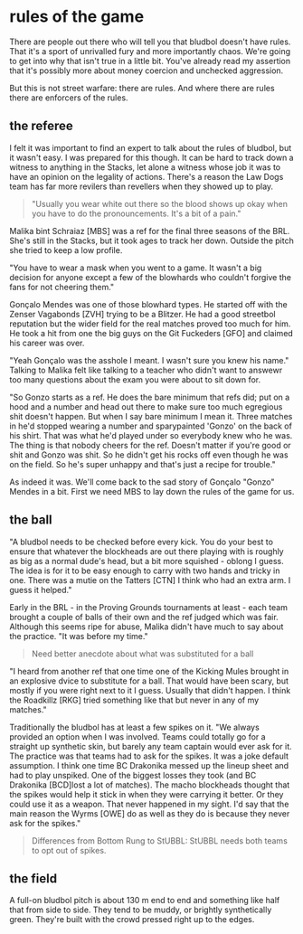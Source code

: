 # rules of the game

There are people out there who will tell you that bludbol doesn't have rules. That it's a sport of unrivalled fury and more importantly chaos. We're going to get into why that isn't true in a little bit. You've already read my assertion that it's possibly more about money coercion and unchecked aggression. 

But this is not street warfare: there are rules. And where there are rules there are enforcers of the rules. 

## the referee

I felt it was important to find an expert to talk about the rules of bludbol, but it wasn't easy. I was prepared for this though. It can be hard to track down a witness to anything in the Stacks, let alone a witness whose job it was to have an opinion on the legality of actions. There's a reason the Law Dogs team has far more revilers than revellers when they showed up to play.

> "Usually you wear white out there so the blood shows up okay when you have to do the pronouncements. It's a bit of a pain."

Malika bint Schraiaz [MBS] was a ref for the final three seasons of the BRL. She's still in the Stacks, but it took ages to track her down. Outside the pitch she tried to keep a low profile.

"You have to wear a mask when you went to a game. It wasn't a big decision for anyone except a few of the blowhards who couldn't forgive the fans for not cheering them."

Gonçalo Mendes was one of those blowhard types. He started off with the Zenser Vagabonds [ZVH] trying to be a Blitzer. He had a good streetbol reputation but the wider field for the real matches proved too much for him. He took a hit from one the big guys on the Git Fuckeders [GFO] and claimed his career was over.

"Yeah Gonçalo was the asshole I meant. I wasn't sure you knew his name." Talking to Malika felt like talking to a teacher who didn't want to answewr too many questions about the exam you were about to sit down for.

"So Gonzo starts as a ref. He does the bare minimum that refs did; put on a hood and a number and head out there to make sure too much egregious shit doesn't happen. But when I say bare minimum I mean it. Three matches in he'd stopped wearing a number and sparypainted 'Gonzo' on the back of his shirt. That was what he'd played under so everybody knew who he was. The thing is that nobody cheers for the ref. Doesn't matter if you're good or shit and Gonzo was shit. So he didn't get his rocks off even though he was on the field. So he's super unhappy and that's just a recipe for trouble."

As indeed it was. We'll come back to the sad story of Gonçalo "Gonzo" Mendes in a bit. First we need MBS to lay down the rules of the game for us.

## the ball

"A bludbol needs to be checked before every kick. You do your best to ensure that whatever the blockheads are out there playing with is roughly as big as a normal dude's head, but a bit more squished - oblong I guess. The idea is for it to be easy enough to carry with two hands and tricky in one. There was a mutie on the Tatters [CTN] I think who had an extra arm. I guess it helped."

Early in the BRL - in the Proving Grounds tournaments at least - each team brought a couple of balls of their own and the ref judged which was fair. Although this seems ripe for abuse, Malika didn't have much to say about the practice. "It was before my time."

> Need better anecdote about what was substituted for a ball

"I heard from another ref that one time one of the Kicking Mules brought in an explosive dvice to substitute for a ball. That would have been scary, but mostly if you were right next to it I guess. Usually that didn't happen. I think the Roadkillz [RKG] tried something like that but never in any of my matches."

Traditionally the bludbol has at least a few spikes on it. "We always provided an option when I was involved. Teams could totally go for a straight up synthetic skin, but barely any team captain would ever ask for it. The practice was that teams had to ask for the spikes. It was a joke default assumption. I think one time BC Drakonika messed up the lineup sheet and had to play unspiked. One of the biggest losses they took (and BC Drakonika [BCD]lost a lot of matches). The macho blockheads thought that the spikes would help it stick in when they were carrying it better. Or they could use it as a weapon. That never happened in my sight. I'd say that the main reason the Wyrms [OWE] do as well as they do is because they never ask for the spikes."

> Differences from Bottom Rung to StUBBL: StUBBL needs both teams to opt out of spikes.

## the field

A full-on bludbol pitch is about 130 m end to end and something like half that from side to side. They tend to be muddy, or brightly synthetically green. They're built with the crowd pressed right up to the edges.